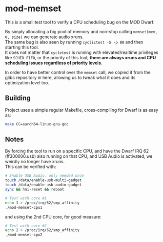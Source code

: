 # mod-memset

This is a small test tool to verify a CPU scheduling bug on the MOD Dwarf.

By simply allocating a big pool of memory and non-stop calling `memset(mem, 0, size)` we can generate audio xruns.  
The same bug is also seen by running `cyclictest -S -p 80` and then starting this tool.  
It does not matter that `cycletest` is running with elevated/realtime privileges like `SCHED_FIFO`, or the priority of this tool, **there are always xruns and CPU scheduling issues regardless of priority levels**.

In order to have better control over the `memset` call, we copied it from the glibc repository in here, allowing us to tweak what it does and its optimization level too.

## Building

Project uses a simple regular Makefile, cross-compiling for Dwarf is as easy as:

```sh
make CC=aarch64-linux-gnu-gcc
```

## Notes

By forcing the tool to run on a specific CPU, and have the Dwarf IRQ 62 (ff300000.usb) also running on that CPU, and USB Audio is activated, we weirdly no longer have xruns.  
This can be verified with:

```sh
# Enable USB Audio, only needed once
touch /data/enable-usb-multi-gadget
touch /data/enable-usb-audio-gadget
sync && hmi-reset && reboot
```

```sh
# Test with core #1
echo 1 > /proc/irq/62/smp_affinity
./mod-memset-cpu1
```

and using the 2nd CPU core, for good measure:

```sh
# Test with core #2
echo 2 > /proc/irq/62/smp_affinity
./mod-memset-cpu2
```
